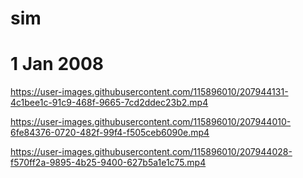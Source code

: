 # sim

# 1 Jan 2008



https://user-images.githubusercontent.com/115896010/207944131-4c1bee1c-91c9-468f-9665-7cd2ddec23b2.mp4



https://user-images.githubusercontent.com/115896010/207944010-6fe84376-0720-482f-99f4-f505ceb6090e.mp4




https://user-images.githubusercontent.com/115896010/207944028-f570ff2a-9895-4b25-9400-627b5a1e1c75.mp4



